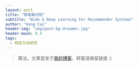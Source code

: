 ```yaml
---
layout: post
title: "简笔画识别"
subtitle: "Wide & Deep Learning for Recommender Systems"
author: "Kang Cai"
header-img: "img/post-bg-dreamer.jpg"
header-mask: 0.4
tags:
  - 特定方向研究
---
```


> 算法。文章首发于[我的博客](https://kangcai.github.io/2018/10/25/ml-overall-bayes/)，转载请保留链接 ;)


### 

